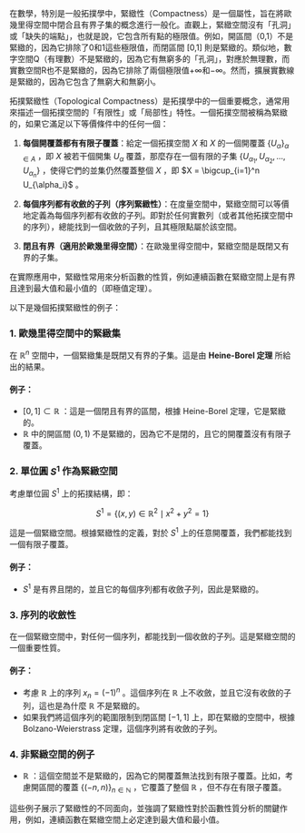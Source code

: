 在數學，特別是一般拓撲學中，緊緻性（Compactness）是一個屬性，旨在將歐幾里得空間中閉合且有界子集的概念進行一般化。直觀上，緊緻空間沒有「孔洞」或「缺失的端點」，也就是說，它包含所有點的極限值。例如，開區間（0,1）不是緊緻的，因為它排除了0和1這些極限值，而閉區間 [0,1] 則是緊緻的。類似地，數字空間Q（有理數）不是緊緻的，因為它有無窮多的「孔洞」，對應於無理數，而實數空間R也不是緊緻的，因為它排除了兩個極限值+∞和−∞。然而，擴展實數線是緊緻的，因為它包含了無窮大和無窮小。

拓撲緊緻性（Topological Compactness）是拓撲學中的一個重要概念，通常用來描述一個拓撲空間的「有限性」或「局部性」特性。一個拓撲空間被稱為緊緻的，如果它滿足以下等價條件中的任何一個：

1. **每個開覆蓋都有有限子覆蓋**：給定一個拓撲空間  $`X`$  和  $`X`$  的一個開覆蓋  $`\{U_\alpha\}_{\alpha \in A}`$ ，即  $`X`$  被若干個開集  $`U_\alpha`$  覆蓋，那麼存在一個有限的子集  $`\{U_{\alpha_1}, U_{\alpha_2}, \dots, U_{\alpha_n}\}`$ ，使得它們的並集仍然覆蓋整個  $`X`$ ，即  $`X = \bigcup_{i=1}^n U_{\alpha_i}`$ 。

2. **每個序列都有收斂的子列（序列緊緻性）**：在度量空間中，緊緻空間可以等價地定義為每個序列都有收斂的子列。即對於任何實數列（或者其他拓撲空間中的序列），總能找到一個收斂的子列，且其極限點屬於該空間。

3. **閉且有界（適用於歐幾里得空間）**：在歐幾里得空間中，緊緻空間是既閉又有界的子集。

在實際應用中，緊緻性常用來分析函數的性質，例如連續函數在緊緻空間上是有界且達到最大值和最小值的（即極值定理）。

以下是幾個拓撲緊緻性的例子：

### 1. **歐幾里得空間中的緊緻集**  
在  $`\mathbb{R}^n`$  空間中，一個緊緻集是既閉又有界的子集。這是由 **Heine-Borel 定理** 所給出的結果。

#### 例子：
-  $`[0, 1] \subset \mathbb{R}`$ ：這是一個閉且有界的區間，根據 Heine-Borel 定理，它是緊緻的。
-  $`\mathbb{R}`$  中的開區間  $`(0, 1)`$  不是緊緻的，因為它不是閉的，且它的開覆蓋沒有有限子覆蓋。

### 2. **單位圓  $`S^1`$  作為緊緻空間**
考慮單位圓  $`S^1`$  上的拓撲結構，即：


```math
S^1 = \{ (x, y) \in \mathbb{R}^2 \mid x^2 + y^2 = 1 \}
```

這是一個緊緻空間。根據緊緻性的定義，對於  $`S^1`$  上的任意開覆蓋，我們都能找到一個有限子覆蓋。

#### 例子：
-  $`S^1`$  是有界且閉的，並且它的每個序列都有收斂子列，因此是緊緻的。

### 3. **序列的收斂性**
在一個緊緻空間中，對任何一個序列，都能找到一個收斂的子列。這是緊緻空間的一個重要性質。

#### 例子：
- 考慮  $`\mathbb{R}`$  上的序列  $`x_n = (-1)^n`$ 。這個序列在  $`\mathbb{R}`$  上不收斂，並且它沒有收斂的子列，這也是為什麼  $`\mathbb{R}`$  不是緊緻的。
- 如果我們將這個序列的範圍限制到閉區間  $`[ -1, 1 ]`$  上，即在緊緻的空間中，根據 Bolzano-Weierstrass 定理，這個序列將有收斂的子列。

### 4. **非緊緻空間的例子**
-  $`\mathbb{R}`$ ：這個空間並不是緊緻的，因為它的開覆蓋無法找到有限子覆蓋。比如，考慮開區間的覆蓋  $`\{(-n, n)\}_{n \in \mathbb{N}}`$ ，它覆蓋了整個  $`\mathbb{R}`$ ，但不存在有限子覆蓋。

這些例子展示了緊緻性的不同面向，並強調了緊緻性對於函數性質分析的關鍵作用，例如，連續函數在緊緻空間上必定達到最大值和最小值。


